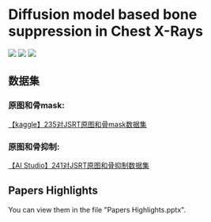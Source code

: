 # Diffusion  model  based  bone  suppression  in  Chest X-Rays

![](https://img.shields.io/badge/-Python-3776AB?style=flat-square&logo=Python&logoColor=FFFFFF)
![](https://img.shields.io/badge/-Pytorch-EE4C2C?style=flat-square&logo=Pytorch&logoColor=FFFFFF)
![](https://img.shields.io/badge/-GoogleColab-F9AB00?style=flat-square&logo=GoogleColab&logoColor=FFFFFF)


## 数据集
### 原图和骨mask:
[【kaggle】235对JSRT原图和骨mask数据集](https://www.kaggle.com/datasets/yoctoman/jsrt-original-and-bone-masks?resource=download)
### 原图和骨抑制:
[【AI Studio】241对JSRT原图和骨抑制数据集](https://aistudio.baidu.com/aistudio/datasetdetail/234557)

## Papers Highlights
You can view them in the file "Papers Highlights.pptx".
